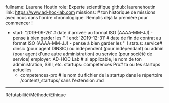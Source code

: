 fullname: Laurene Houtin
role: Experte scientifique
github: laurenehoutin
link: https://www.ad-hoc-lab.com
missions: # ton historique de missions avec nous dans l'ordre chronologique. Remplis déjà la première pour commencer !
 - start: '2019-09-26' # date d'arrivée au format ISO (AAAA-MM-JJ) - pense à bien garder les '' !
   end: '2019-12-31' # date de fin de contrat au format ISO (AAAA-MM-JJ) - pense à bien garder les '' !
   status: service# dinsic (pour agent DINSIC) ou independent (pour indépendant) ou admin (pour agent d'une autre administration) ou service (pour société de service)
   employer: AD-HOC Lab # si applicable, le nom de ton administration, SSII, etc.
startups: competences Pro# ta ou tes startups actuelles
   - competences-pro # le nom du fichier de la startup dans le répertoire /content/_startups/ sans l'extension .md
---
Réfutabilité/Méthode/Ethique 
